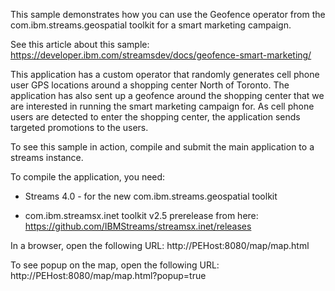 This sample demonstrates how you can use the Geofence operator from the com.ibm.streams.geospatial toolkit for a smart
marketing campaign.  

See this article about this sample:  https://developer.ibm.com/streamsdev/docs/geofence-smart-marketing/

This application has a custom operator that randomly generates cell phone user GPS locations around a shopping center North of Toronto.
The application has also sent up a geofence around the shopping center that we are interested in running the smart marketing campaign for.
As cell phone users are detected to enter the shopping center, the application sends targeted promotions to the users.
 
To see this sample in action, compile and submit the main application to a streams instance.
 
To compile the application, you need:

- Streams 4.0 - for the new com.ibm.streams.geospatial toolkit

- com.ibm.streamsx.inet toolkit v2.5 prerelease from here: https://github.com/IBMStreams/streamsx.inet/releases
  
In a browser, open the following URL:  http://PEHost:8080/map/map.html
 
To see popup on the map, open the following URL:  http://PEHost:8080/map/map.html?popup=true
